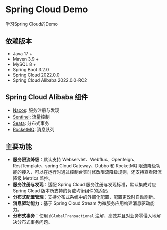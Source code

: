 # Spring Cloud Demo
学习Spring Cloud的Demo

## 依赖版本
* Java 17 +
* Maven 3.9 +
* MySQL 8 +
* Spring Boot 3.2.0
* Spring Cloud 2022.0.0
* Spring Cloud Alibaba 2022.0.0-RC2

## Spring Cloud Alibaba 组件
* [Nacos](https://nacos.io/): 服务注册与发现
* [Sentinel](https://sentinelguard.io/): 流量控制
* [Seata](https://seata.apache.org/): 分布式事务
* [RocketMQ](https://rocketmq.apache.org/): 消息队列

## 主要功能
* **服务限流降级**：默认支持 Webservlet、Webflux、Openfeign、RestTemplate、spring Cloud Gateway、Dubbo 和 RocketMQ 限流降级功能的接入，可以在运行时通过控制台实时修改限流降级规则，还支持查看限流降级 Metrics 监控。
* **服务注册与发现**：适配 Spring Cloud 服务注册与发现标准，默认集成对应 Spring Cloud 版本所支持的负载均衡组件的适配。
* **分布式配置管理**：支持分布式系统中的外部化配置，配置更改时自动刷新。
* **消息驱动能力**：基于 Spring Cloud Stream 为微服务应用构建消息驱动能力。
* **分布式事务**：使用 `@GlobalTransactional` 注解，高效并且对业务零侵入地解决分布式事务问题。

